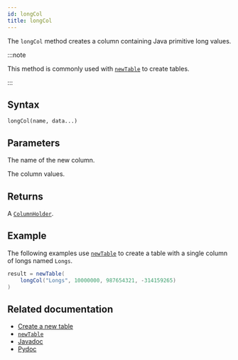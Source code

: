 ```yaml
---
id: longCol
title: longCol
---
```


The `longCol` method creates a column containing Java primitive long values.

:::note

This method is commonly used with [`newTable`](./newTable.md) to create tables.

:::

## Syntax

```
longCol(name, data...)
```

## Parameters

<ParamTable>
<Param name="name" type="String">

The name of the new column.

</Param>
<Param name="data" type="long...">

The column values.

</Param>
</ParamTable>

## Returns

A [`ColumnHolder`](https://deephaven.io/core/javadoc/io/deephaven/engine/table/impl/util/ColumnHolder.html).

## Example

The following examples use [`newTable`](./newTable.md) to create a table with a single column of longs named `Longs`.

```groovy
result = newTable(
    longCol("Longs", 10000000, 987654321, -314159265)
)
```

## Related documentation

- [Create a new table](../../../how-to-guides/new-table.md)
- [`newTable`](./newTable.md)
- [Javadoc](<https://deephaven.io/core/javadoc/io/deephaven/engine/util/TableTools.html#longCol(java.lang.String,long...)>)
- [Pydoc](https://deephaven.io/core/pydoc/code/deephaven.TableTools.html?highlight=longcol#deephaven.TableTools.longCol)
